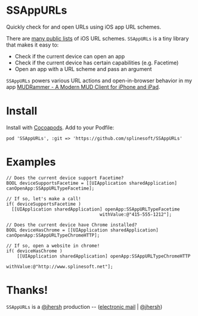 # SSAppURLs

Quickly check for and open URLs using iOS app URL schemes.

There are [many public lists](http://www.wiki.akosma.com/IPhone_URL_Schemes) of iOS URL schemes. `SSAppURLs` is a tiny library that makes it easy to:

* Check if the current device can open an app
* Check if the current device has certain capabilities (e.g. Facetime)
* Open an app with a URL scheme and pass an argument

`SSAppURLs` powers various URL actions and open-in-browser behavior in my app [MUDRammer - A Modern MUD Client for iPhone and iPad](https://itunes.apple.com/us/app/mudrammer-a-modern-mud-client/id597157072?mt=8).

# Install

Install with [Cocoapods](http://cocoapods.org/). Add to your Podfile:

```
pod 'SSAppURLs', :git => 'https://github.com/splinesoft/SSAppURLs'
```


# Examples

```objc
// Does the current device support Facetime?
BOOL deviceSupportsFacetime = [[UIApplication sharedApplication] canOpenApp:SSAppURLTypeFacetime];

// If so, let's make a call!
if( deviceSupportsFacetime )
  [[UIApplication sharedApplication] openApp:SSAppURLTypeFacetime 
                                   withValue:@"415-555-1212"];
  
// Does the current device have Chrome installed?
BOOL deviceHasChrome = [[UIApplication sharedApplication] canOpenApp:SSAppURLTypeChromeHTTP];

// If so, open a website in chrome!
if( deviceHasChrome )
	[[UIApplication sharedApplication] openApp:SSAppURLTypeChromeHTTP 
	                                 withValue:@"http://www.splinesoft.net"];
```

# Thanks!

`SSAppURLs` is a [@jhersh](https://github.com/jhersh) production -- ([electronic mail](mailto:jon@her.sh) | [@jhersh](https://twitter.com/jhersh))
